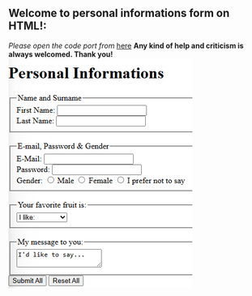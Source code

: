 ## Welcome to personal informations form on HTML!:
*Please open the code port from* [here](http://127.0.0.1:5500/form-elements.html)
	**Any kind of help and criticism is always welcomed. Thank you!**
![Port Image is here!](image.png)